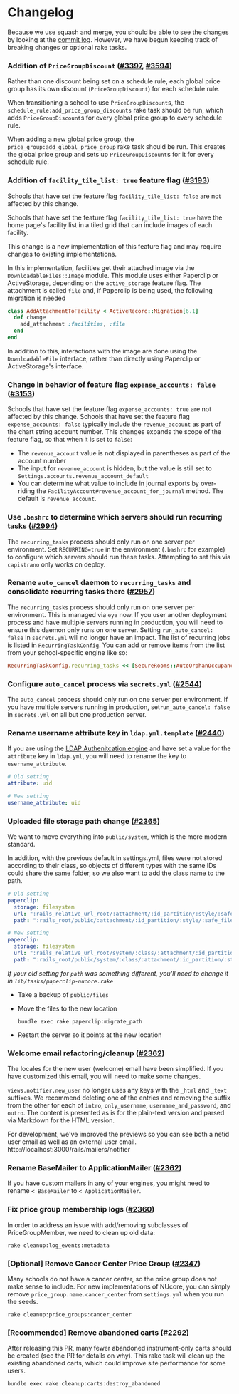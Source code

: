 # Changelog

Because we use squash and merge, you should be able to see the changes by looking
at the [commit log](https://github.com/tablexi/nucore-open/commits/master). However, we have begun keeping track of breaking changes
or optional rake tasks.

### Addition of `PriceGroupDiscount` ([#3397](https://github.com/tablexi/nucore-open/pull/3397), [#3594](https://github.com/tablexi/nucore-open/pull/3594))

Rather than one discount being set on a schedule rule, each global price group has its own discount (`PriceGroupDiscount`) for each schedule rule.

When transitioning a school to use `PriceGroupDiscount`s, the `schedule_rule:add_price_group_discounts` rake task should be run, which adds `PriceGroupDiscount`s for every global price group to every schedule rule.

When adding a new global price group, the `price_group:add_global_price_group` rake task should be run. This creates the global price group and sets up `PriceGroupDiscount`s for it for every schedule rule.

### Addition of `facility_tile_list: true` feature flag ([#3193](https://github.com/tablexi/nucore-open/pull/3193))

Schools that have set the feature flag `facility_tile_list: false` are not affected by this change.

Schools that have set the feature flag `facility_tile_list: true` have the home page's facility list in a tiled grid that can include images of each facility.

This change is a new implementation of this feature flag and may require changes to existing implementations.

In this implementation, facilities get their attached image via the `DownloadableFiles::Image` module. This module uses either Paperclip or ActiveStorage, depending on the `active_storage` feature flag. The attachment is called `file` and, if Paperclip is being used, the following migration is needed

```ruby
class AddAttachmentToFacility < ActiveRecord::Migration[6.1]
  def change
    add_attachment :facilities, :file
  end
end
```

In addition to this, interactions with the image are done using the `DownloadableFile` interface, rather than directly using Paperclip or ActiveStorage's interface.


### Change in behavior of feature flag `expense_accounts: false` ([#3153](https://github.com/tablexi/nucore-open/pull/3153))

Schools that have set the feature flag `expense_accounts: true` are not affected by this change.
Schools that have set the feature flag `expense_accounts: false` typically include the `revenue_account` as part of the chart string account number.
This changes expands the scope of the feature flag, so that when it is set to `false`:
- The `revenue_account` value is not displayed in parentheses as part of the account number
- The input for `revenue_account` is hidden, but the value is still set to `Settings.accounts.revenue_account_default`
- You can determine what value to include in journal exports by over-riding the `FacilityAccount#revenue_account_for_journal` method.  The default is `revenue_account`.

### Use `.bashrc` to determine which servers should run recurring tasks ([#2994](https://github.com/tablexi/nucore-open/pull/2994))

The `recurring_tasks` process should only run on one server per environment.   Set `RECURRING=true` in the environment (`.bashrc` for example) to configure which servers should run these tasks.  Attempting to set this via `capistrano` only works on deploy.

### Rename `auto_cancel` daemon to `recurring_tasks` and consolidate recurring tasks there ([#2957](https://github.com/tablexi/nucore-open/pull/2957))

The `recurring_tasks` process should only run on one server per environment.  This is managed via `eye` now.  If you user another deployment process and have multiple servers running in production, you will need to ensure this daemon only runs on one server.  Setting `run_auto_cancel: false` in `secrets.yml` will no longer have an impact.  The list of recurring jobs is listed in `RecurringTaskConfig`.  You can add or remove items from the list from your school-specific engine like so:
```ruby
RecurringTaskConfig.recurring_tasks << [SecureRooms::AutoOrphanOccupancy, :perform, 5]
```

### Configure `auto_cancel` process via `secrets.yml` ([#2544](https://github.com/tablexi/nucore-open/pull/2544))

The `auto_cancel` process should only run on one server per environment.  If you have multiple servers running in production, set`run_auto_cancel: false` in `secrets.yml` on all but one production server.

### Rename username attribute key in `ldap.yml.template` ([#2440](https://github.com/tablexi/nucore-open/pull/2440))

If you are using the [LDAP Authenitcation engine](vendor/engines/ldap_authentication/README.md) and have set a value for the `attribute` key in `ldap.yml`, you will need to rename the key to `username_attribute`.

```yaml
# Old setting
attribute: uid

# New setting
username_attribute: uid
```

### Uploaded file storage path change ([#2365](https://github.com/tablexi/nucore-open/pull/2365))

We want to move everything into `public/system`, which is the more modern standard.

In addition, with the previous default in settings.yml, files were not stored according to their
class, so objects of different types with the same IDs could share the same folder, so
we also want to add the class name to the path.

```yaml
# Old setting
paperclip:
  storage: filesystem
  url: ":rails_relative_url_root/:attachment/:id_partition/:style/:safe_filename"
  path: ":rails_root/public/:attachment/:id_partition/:style/:safe_filename"

# New setting
paperclip:
  storage: filesystem
  url: ":rails_relative_url_root/system/:class/:attachment/:id_partition/:style/:safe_filename"
  path: ":rails_root/public/system/:class/:attachment/:id_partition/:style/:safe_filename"
```

_If your old setting for `path` was something different, you'll need to change it
in `lib/tasks/paperclip-nucore.rake`_

* Take a backup of `public/files`

* Move the files to the new location

  ```
  bundle exec rake paperclip:migrate_path
  ```

* Restart the server so it points at the new location


### Welcome email refactoring/cleanup ([#2362](https://github.com/tablexi/nucore-open/pull/2362))

The locales for the new user (welcome) email have been simplified. If you have customized
this email, you will need to make some changes.

`views.notifier.new_user` no longer uses any keys with the `_html` and `_text` suffixes.
We recommend deleting one of the entries and removing the suffix from the other for each
of `intro`, `only_username`, `username_and_password`, and `outro`. The content is presented
as is for the plain-text version and parsed via Markdown for the HTML version.

For development, we've improved the previews so you can see both a netid user email
as well as an external user email. http://localhost:3000/rails/mailers/notifier

### Rename BaseMailer to ApplicationMailer ([#2362](https://github.com/tablexi/nucore-open/pull/2362))

If you have custom mailers in any of your engines, you might need to rename `< BaseMailer` to
`< ApplicationMailer`.

### Fix price group membership logs ([#2360](https://github.com/tablexi/nucore-open/pull/2360))

In order to address an issue with add/removing subclasses of PriceGroupMember, we
need to clean up old data:

```
rake cleanup:log_events:metadata
```

### [Optional] Remove Cancer Center Price Group ([#2347](https://github.com/tablexi/nucore-open/pull/2347))

Many schools do not have a cancer center, so the price group does not make sense to
include. For new implementations of NUcore, you can simply remove `price_group.name.cancer_center` from `settings.yml` when you run the seeds.

```
rake cleanup:price_groups:cancer_center
```

### [Recommended] Remove abandoned carts ([#2292](https://github.com/tablexi/nucore-open/pull/2292))

After releasing this PR, many fewer abandoned instrument-only carts should be created (see
the PR for details on why). This rake task will clean up the existing abandoned carts,
which could improve site performance for some users.

```
bundle exec rake cleanup:carts:destroy_abandoned
```

